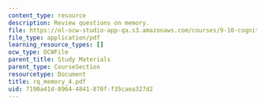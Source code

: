 ```yaml
---
content_type: resource
description: Review questions on memory.
file: https://ol-ocw-studio-app-qa.s3.amazonaws.com/courses/9-10-cognitive-neuroscience-spring-2006/7190a41d89644841870ff35caea327d2_rq_memory_4.pdf
file_type: application/pdf
learning_resource_types: []
ocw_type: OCWFile
parent_title: Study Materials
parent_type: CourseSection
resourcetype: Document
title: rq_memory_4.pdf
uid: 7190a41d-8964-4841-870f-f35caea327d2
---
```

